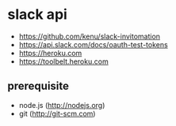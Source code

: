 # slack api
* https://github.com/kenu/slack-invitomation
* https://api.slack.com/docs/oauth-test-tokens
* https://heroku.com
* https://toolbelt.heroku.com

## prerequisite
* node.js (http://nodejs.org)
* git (http://git-scm.com)
